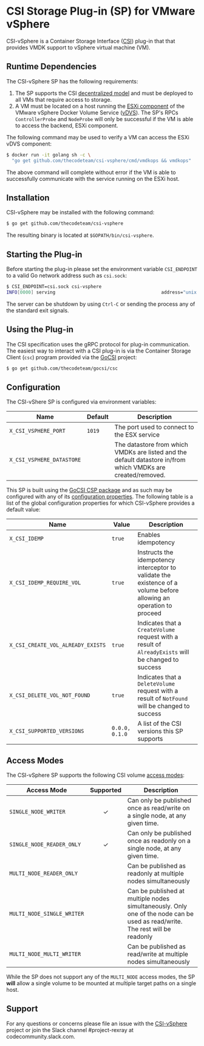 # CSI Storage Plug-in (SP) for VMware vSphere
CSI-vSphere is a Container Storage Interface
([CSI](https://github.com/container-storage-interface/spec)) plug-in
that that provides VMDK support to vSphere virtual machine (VM).

## Runtime Dependencies
The CSI-vSphere SP has the following requirements:
1. The SP supports the CSI [decentralized model](https://github.com/container-storage-interface/spec/blob/master/spec.md#architecture) and must be deployed to all VMs that require access to storage.
2. A VM must be located on a host running the
[ESXi component](http://vmware.github.io/docker-volume-vsphere/documentation/prerequisite.html#vsphere-installation-bundle-vib)
of the VMware vSphere Docker Volume Service ([vDVS](http://vmware.github.io/docker-volume-vsphere/documentation/index.html)).
The SP's RPCs `ControllerProbe` and `NodeProbe` will only be successful if the VM is able to access the backend, ESXi component.

The following command may be used to verify a VM can access the ESXi vDVS component:

```bash
$ docker run -it golang sh -c \
  "go get github.com/thecodeteam/csi-vsphere/cmd/vmdkops && vmdkops"
```

The above command will complete without error if the VM is able to successfully
communicate with the service running on the ESXi host.

## Installation
CSI-vSphere may be installed with the following command:

```bash
$ go get github.com/thecodeteam/csi-vsphere
```

The resulting binary is located at `$GOPATH/bin/csi-vsphere`.

## Starting the Plug-in
Before starting the plug-in please set the environment variable
`CSI_ENDPOINT` to a valid Go network address such as `csi.sock`:

```bash
$ CSI_ENDPOINT=csi.sock csi-vsphere
INFO[0000] serving                                       address="unix://csi.sock"
```

The server can be shutdown by using `Ctrl-C` or sending the process
any of the standard exit signals.

## Using the Plug-in
The CSI specification uses the gRPC protocol for plug-in communication.
The easiest way to interact with a CSI plug-in is via the Container
Storage Client (`csc`) program provided via the
[GoCSI](https://github.com/thecodeteam/gocsi) project:

```bash
$ go get github.com/thecodeteam/gocsi/csc
```

## Configuration
The CSI-vShere SP is configured via environment variables:

| Name | Default | Description |
|------|---------|-------------|
| `X_CSI_VSPHERE_PORT` | `1019` | The port used to connect to the ESX service |
| `X_CSI_VSPHERE_DATASTORE` | | The datastore from which VMDKs are listed and the default datastore in/from which VMDKs are created/removed. |

This SP is built using the
[GoCSI CSP package](https://github.com/thecodeteam/gocsi/tree/master/csp)
and as such may be configured with any of its
[configuration properties](https://github.com/thecodeteam/gocsi/tree/master/csp#configuration).
The following table is a list of the global configuration properties for
which CSI-vSphere provides a default value:

| Name | Value | Description |
|------|---------|-----------|
| `X_CSI_IDEMP` | `true` | Enables idempotency |
| `X_CSI_IDEMP_REQUIRE_VOL` | `true` | Instructs the idempotency interceptor to validate the existence of a volume before allowing an operation to proceed |
| `X_CSI_CREATE_VOL_ALREADY_EXISTS` | `true` | Indicates that a `CreateVolume` request with a result of `AlreadyExists` will be changed to success |
| `X_CSI_DELETE_VOL_NOT_FOUND` | `true` | Indicates that a `DeleteVolume` request with a result of `NotFound` will be changed to success |
| `X_CSI_SUPPORTED_VERSIONS` | `0.0.0, 0.1.0` | A list of the CSI versions this SP supports |

## Access Modes
The CSI-vSphere SP supports the following CSI volume
[access modes](https://github.com/container-storage-interface/spec/blob/master/spec.md#createvolume):

| Access Mode | Supported | Description |
|-------------|:----------:|-------------|
| `SINGLE_NODE_WRITER` | ✓ | Can only be published once as read/write on a single node, at any given time. |
| `SINGLE_NODE_READER_ONLY` | ✓ | Can only be published once as readonly on a single node, at any given time. |
| `MULTI_NODE_READER_ONLY` | | Can be published as readonly at multiple nodes simultaneously |
| `MULTI_NODE_SINGLE_WRITER` | | Can be published at multiple nodes simultaneously. Only one of the node can be used as read/write. The rest will be readonly |
| `MULTI_NODE_MULTI_WRITER` | | Can be published as read/write at multiple nodes simultaneously |

While the SP does not support any of the `MULTI_NODE` access modes, the SP **will**
allow a single volume to be mounted at multiple target paths on a single host.

## Support
For any questions or concerns please file an issue with the
[CSI-vSphere](https://github.com/thecodeteam/csi-vsphere/issues) project or join
the Slack channel #project-rexray at codecommunity.slack.com.

